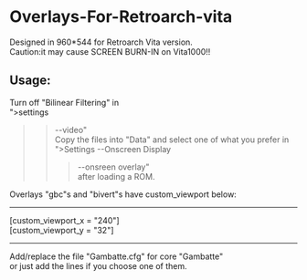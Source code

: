 # Overlays-For-Retroarch-vita

Designed in 960*544 for Retroarch Vita version.  
Caution:it may cause SCREEN BURN-IN on Vita1000!!  

Usage:
-------
Turn off "Bilinear Filtering" in  
">settings
>>--video"  
Copy the files into "Data" and select one of what you prefer in  
">Settings
>>--Onscreen Display
>>>--onsreen overlay"  
after loading a ROM.

Overlays "gbc"s and "bivert"s have custom_viewport below:  
_____________
[custom_viewport_x = "240"]  
[custom_viewport_y = "32"]  
_____________
Add/replace the file "Gambatte.cfg" for core "Gambatte"  
or just add the lines if you choose one of them.
